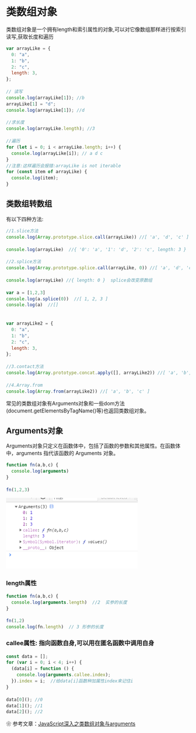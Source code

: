 # 类数组对象
类数组对象是一个拥有length和索引属性的对象,可以对它像数组那样进行按索引读写,获取长度和遍历
```js
var arrayLike = {
  0: "a",
  1: "b",
  2: "c",
  length: 3,
};

// 读写
console.log(arrayLike[1]); //b
arrayLike[1] = "d";
console.log(arrayLike[1]); //d

//求长度
console.log(arrayLike.length); //3

//遍历
for (let i = 0; i < arrayLike.length; i++) {
  console.log(arrayLike[i]); // a d c
}
//注意:这样遍历会报错:arrayLike is not iterable
for (const item of arrayLike) {
  console.log(item);
}
```

## 类数组转数组
有以下四种方法:
```js
//1.slice方法
console.log(Array.prototype.slice.call(arrayLike)) //[ 'a', 'd', 'c' ]

console.log(arrayLike)  //{ '0': 'a', '1': 'd', '2': 'c', length: 3 }

//2.splice方法
console.log(Array.prototype.splice.call(arrayLike, 0)) //[ 'a', 'd', 'c' ]

console.log(arrayLike) //{ length: 0 }  splice会改变原数组

var a = [1,2,3]
console.log(a.splice(0))  //[ 1, 2, 3 ]
console.log(a)  //[]


var arrayLike2 = {
  0: "a",
  1: "b",
  2: "c",
  length: 3,
};

//3.contact方法
console.log(Array.prototype.concat.apply([], arrayLike2)) //[ 'a', 'b', 'c' ]

//4.Array.from
console.log(Array.from(arrayLike2)) //[ 'a', 'b', 'c' ]
```
常见的类数组对象有Arguments对象和一些dom方法(document.getElementsByTagName()等)也返回类数组对象。

## Arguments对象
Arguments对象只定义在函数体中，包括了函数的参数和其他属性。在函数体中，arguments 指代该函数的 Arguments 对象。
```js
function fn(a,b,c) {
  console.log(arguments)
}

fn(1,2,3)
```
![](image/16195109836225.png)

### length属性
```js
function fn(a,b,c) {
  console.log(arguments.length)  //2  实参的长度
}

fn(1,2)
console.log(fn.length)  // 3 形参的长度
```

###  callee属性: 指向函数自身,可以用在匿名函数中调用自身
```js
const data = [];
for (var i = 0; i < 4; i++) {
  (data[i] = function () {
    console.log(arguments.callee.index); 
  }).index = i;  //给data[i]函数种加属性index来记住i
}

data[0](); //0
data[1](); //1
data[2](); //2
```
❀ 参考文章：[JavaScript深入之类数组对象与arguments](https://github.com/mqyqingfeng/Blog/issues/14)
